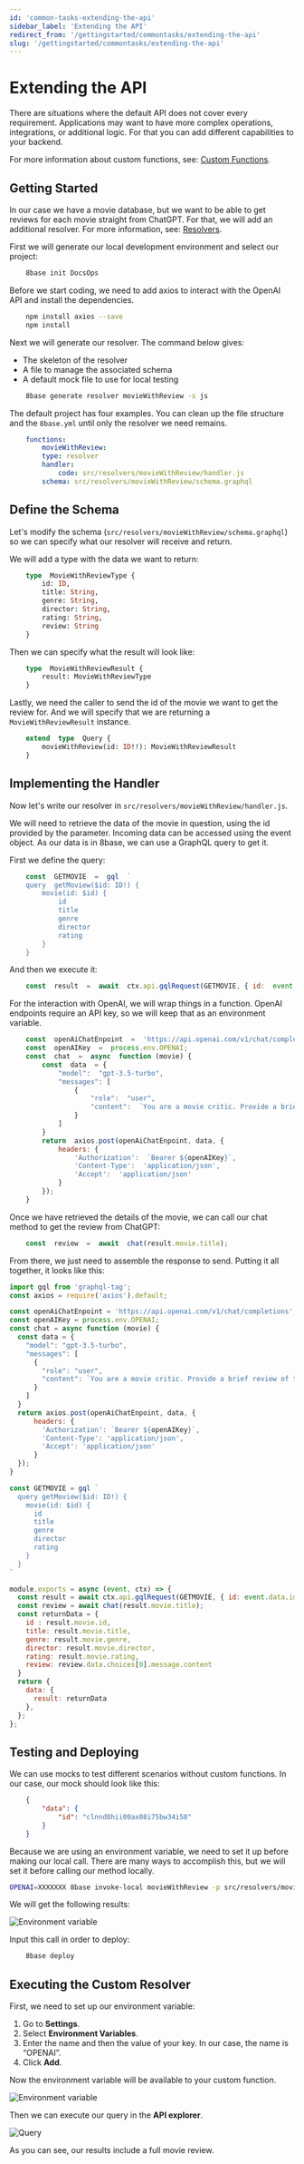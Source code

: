 ```yaml
---
id: 'common-tasks-extending-the-api'
sidebar_label: 'Extending the API'
redirect_from: '/gettingstarted/commontasks/extending-the-api'
slug: '/gettingstarted/commontasks/extending-the-api'
---
```

# Extending the API

There are situations where the default API does not cover every requirement. Applications may want to have more complex operations, integrations, or additional logic. For that you can add different capabilities to your backend.

For more information about custom functions, see: [Custom Functions](https://docs.8base.com/projects/backend/custom-functions). 

## Getting Started

In our case we have a movie database, but we want to be able to get reviews for each movie straight from ChatGPT. For that, we will add an additional resolver. For more information, see: [Resolvers](https://docs.8base.com/projects/backend/custom-functions/resolvers). 

First we will generate our local development environment and select our project:


```bash
    8base init DocsOps
```


Before we start coding, we need to add axios to interact with the OpenAI API and install the dependencies.


```bash
    npm install axios --save
    npm install
```


Next we will generate our resolver. The command below gives:

- The skeleton of the resolver
- A file to manage the associated schema 
- A default mock file to use for local testing


```bash
    8base generate resolver movieWithReview -s js
```


The default project has four examples. You can clean up the file structure and the `8base.yml` until only the resolver we need remains.


```yaml
    functions:
        movieWithReview:
        type: resolver
        handler:
            code: src/resolvers/movieWithReview/handler.js
        schema: src/resolvers/movieWithReview/schema.graphql
```


## Define the Schema

Let's modify the schema (`src/resolvers/movieWithReview/schema.graphql`) so we can specify what our resolver will receive and return.

We will add a type with the data we want to return:


```graphql
    type  MovieWithReviewType {
	    id: ID,
	    title: String,
	    genre: String,
	    director: String,
	    rating: String,
	    review: String
    }
```


Then we can specify what  the result will look like:


```graphql
    type  MovieWithReviewResult {
	    result: MovieWithReviewType
    }
```


Lastly, we need the caller to send the id of the movie we want to get the review for. And we will specify that we are returning a `MovieWithReviewResult` instance.


```graphql
    extend  type  Query {
    	movieWithReview(id: ID!!): MovieWithReviewResult
    }
```

## Implementing the Handler

Now let's write our resolver in `src/resolvers/movieWithReview/handler.js`.

We will need to retrieve the data of the movie in question, using the id provided by the parameter. Incoming data can be accessed using the event object. As our data is in 8base, we can use a GraphQL query to get it.

First we define the query:


```javascript
    const  GETMOVIE  =  gql  `
    query  getMoview($id: ID!) {
        movie(id: $id) {
            id
            title
            genre
            director
            rating
        }
    }
```

And then we execute it:


```javascript
    const  result  =  await  ctx.api.gqlRequest(GETMOVIE, { id:  event.data.id })
```


For the interaction with OpenAI, we will wrap things in a function. OpenAI endpoints require an API key, so we will keep that as an environment variable.


```javascript
    const  openAiChatEnpoint  =  'https://api.openai.com/v1/chat/completions';
    const  openAIKey  =  process.env.OPENAI;
    const  chat  =  async  function (movie) {
        const  data  = {
            "model":  "gpt-3.5-turbo",
            "messages": [
                {
                    "role":  "user",
                    "content":  `You are a movie critic. Provide a brief review of the movie ${movie}}`
                }
            ]
        }
        return  axios.post(openAiChatEnpoint, data, {
            headers: {
                'Authorization':  `Bearer ${openAIKey}`,
                'Content-Type':  'application/json',
                'Accept':  'application/json'
            }    
        });
    }
```


Once we have retrieved the details of the movie, we can call our chat method to get the review from ChatGPT:


```javascript
    const  review  =  await  chat(result.movie.title);
```


From there, we just need to assemble the response to send. Putting it all together, it looks like this:


```javascript
import gql from 'graphql-tag';
const axios = require('axios').default;

const openAiChatEnpoint = 'https://api.openai.com/v1/chat/completions';
const openAIKey = process.env.OPENAI;
const chat = async function (movie) {
  const data = {
    "model": "gpt-3.5-turbo",
    "messages": [
      {
        "role": "user",
        "content": `You are a movie critic. Provide a brief review of the movie ${movie}}`
      }
    ]
  }
  return axios.post(openAiChatEnpoint, data, {
      headers: {
        'Authorization': `Bearer ${openAIKey}`,
        'Content-Type': 'application/json',
        'Accept': 'application/json'
      }
  });
}

const GETMOVIE = gql `
  query getMoview($id: ID!) {
    movie(id: $id) {
      id
      title
      genre
      director
      rating
    }
  }
`

module.exports = async (event, ctx) => {
  const result = await ctx.api.gqlRequest(GETMOVIE, { id: event.data.id })
  const review = await chat(result.movie.title);
  const returnData = {
    id : result.movie.id,
    title: result.movie.title,
    genre: result.movie.genre,
    director: result.movie.director,
    rating: result.movie.rating,
    review: review.data.choices[0].message.content
  }
  return {
    data: {
      result: returnData
    },
  };
};
```


## Testing and Deploying

We can use mocks to test different scenarios without custom functions. In our case, our mock should look like this:


```json
    {    
        "data": {
            "id": "clnnd8hii00ax08i75bw34i58"
        }    
    }
```


Because we are using an environment variable, we need to set it up before making our local call. There are many ways to accomplish this, but we will set it before calling our method locally.


```bash
OPENAI=XXXXXXX 8base invoke-local movieWithReview -p src/resolvers/movieWithReview/mocks/request.json
```


We will get the following results:


![Environment variable](./_images/common-tasks-extending-the-api-00.png)



Input this call in order to deploy:


```bash
    8base deploy
```


## Executing the Custom Resolver

First, we need to set up our environment variable: 

1. Go to **Settings**. 
2. Select **Environment Variables**. 
3. Enter the name and then the value of your key. In our case, the name is “OPENAI”.
4. Click **Add**.

Now the environment variable will be available to your custom function.


![Environment variable](./_images/common-tasks-extending-the-api-01.png)

Then we can execute our query in the **API explorer**.


![Query](./_images/common-tasks-extending-the-api-02.png)


As you can see, our results include a full movie review. 